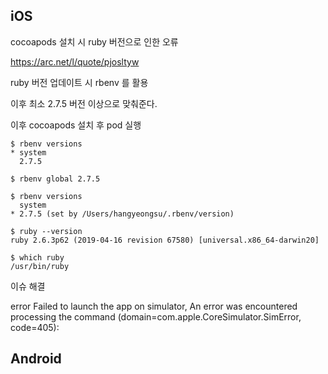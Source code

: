 
## iOS


cocoapods 설치 시 ruby 버전으로 인한 오류

https://arc.net/l/quote/pjosltyw

ruby 버전 업데이트 시 rbenv 를 활용

이후 최소 2.7.5 버전 이상으로 맞춰준다.

이후 cocoapods 설치 후 pod 실행

```shell
$ rbenv versions
* system
  2.7.5

$ rbenv global 2.7.5

$ rbenv versions
  system
* 2.7.5 (set by /Users/hangyeongsu/.rbenv/version)

$ ruby --version
ruby 2.6.3p62 (2019-04-16 revision 67580) [universal.x86_64-darwin20]

$ which ruby
/usr/bin/ruby
```


이슈 해결

error Failed to launch the app on simulator, An error was encountered processing the command (domain=com.apple.CoreSimulator.SimError, code=405):



## Android



